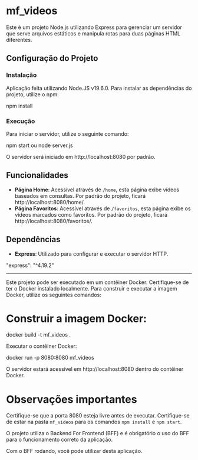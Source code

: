 # mf_videos

Este é um projeto Node.js utilizando Express para gerenciar um servidor que serve arquivos estáticos e manipula rotas para duas páginas HTML diferentes.

## Configuração do Projeto

### Instalação

Aplicação feita utilizando Node.JS v19.6.0. Para instalar as dependências do projeto, utilize o npm:

npm install

### Execução

Para iniciar o servidor, utilize o seguinte comando:

npm start ou node server.js

O servidor será iniciado em http://localhost:8080 por padrão.

## Funcionalidades

- **Página Home**: Acessível através de `/home`, esta página exibe vídeos baseados em consultas. Por padrão do projeto, ficará http://localhost:8080/home/.
- **Página Favoritos**: Acessível através de `/favoritos`, esta página exibe os vídeos marcados como favoritos. Por padrão do projeto, ficará http://localhost:8080/favoritos/.

## Dependências

- **Express**: Utilizado para configurar e executar o servidor HTTP.

"express": "^4.19.2"

---------------------------------------------------------------------------------------

Este projeto pode ser executado em um contêiner Docker. Certifique-se de ter o Docker instalado localmente. Para construir e executar a imagem Docker, utilize os seguintes comandos:

# Construir a imagem Docker:

docker build -t mf_videos .

Executar o contêiner Docker:

docker run -p 8080:8080 mf_videos

O servidor estará acessível em http://localhost:8080 dentro do contêiner Docker.

# Observações importantes

Certifique-se que a porta 8080 esteja livre antes de executar. Certifique-se de estar na pasta `mf_videos` para os comandos `npm install` e `npm start`.

O projeto utiliza o Backend For Frontend (BFF) e é obrigatório o uso do BFF para o funcionamento correto da aplicação.

Com o BFF rodando, você pode utilizar desta aplicação.
